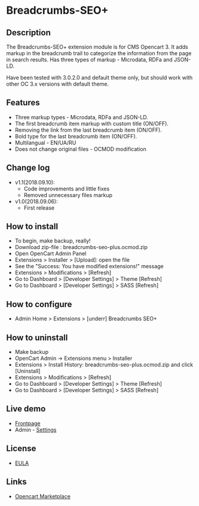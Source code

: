 # Breadcrumbs-SEO+

## Description
The Breadcrumbs-SEO+ extension module is for CMS Opencart 3. It adds markup in the breadcrumb trail to categorize the information from the page in search results. Has three types of markup - Microdata, RDFa and JSON-LD.

Have been tested with 3.0.2.0 and default theme only, but should work with other OC 3.x versions with default theme.

## Features
* Three markup types - Microdata, RDFa and JSON-LD.
* The first breadcrumb item markup with custom title (ON/OFF).
* Removing the link from the last breadcrumb item (ON/OFF).
* Bold type for the last breadcrumb item (ON/OFF).
* Multilangual - EN/UA/RU
* Does not change original files - OCMOD modification

## Change log
* v1.1(2018.09.10):
  * Code improvements and little fixes
  * Removed unnecessary files markup
* v1.0(2018.09.06):
  * First release

## How to install
* To begin, make backup, really!
* Download zip-file : breadcrumbs-seo-plus.ocmod.zip
* Open OpenCart Admin Panel
* Extensions > Installer > [Upload]: open the file
* See the "Success: You have modified extensions!" message
* Extensions > Modifications > [Refresh]
* Go to Dashboard > [Developer Settings] > Theme [Refresh]
* Go to Dashboard > [Developer Settings] > SASS [Refresh]

## How to configure
* Admin Home > Extensions > [underr] Breadcrumbs SEO+

## How to uninstall
* Make backup
* OpenCart Admin -> Extensions menu > Installer
* Extensions > Install History: breadcrumbs-seo-plus.ocmod.zip and click [Uninstall]
* Extensions > Modifications > [Refresh]
* Go to Dashboard > [Developer Settings] > Theme [Refresh]
* Go to Dashboard > [Developer Settings] > SASS [Refresh]

## Live demo
* [Frontpage](http://051c5f20.freevar.com/www/plus)
* Admin - [Settings](http://051c5f20.freevar.com/www/plus/admin/index.php?route=extension/module/breadcrumbs_seo)

## License
* [EULA](https://raw.githubusercontent.com/underr-ua/ocmod3-breadcrumbs-seo-plus/master/EULA.txt)

## Links
* [Opencart Marketplace](https://www.opencart.com/index.php?route==marketplace/extension/info&extension_id=35022)
